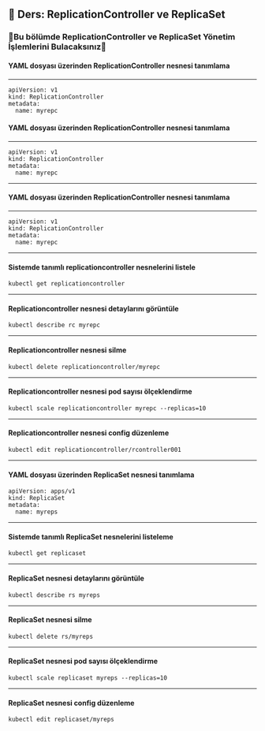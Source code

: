 ## 🧑 Ders: ReplicationController ve ReplicaSet

### 📗Bu bölümde ReplicationController ve ReplicaSet Yönetim İşlemlerini Bulacaksınız📗


#### YAML dosyası üzerinden ReplicationController nesnesi tanımlama
***
```
apiVersion: v1
kind: ReplicationController
metadata:
  name: myrepc
```

#### YAML dosyası üzerinden ReplicationController nesnesi tanımlama
***
```
apiVersion: v1
kind: ReplicationController
metadata:
  name: myrepc
```
***
#### YAML dosyası üzerinden ReplicationController nesnesi tanımlama
***
```
apiVersion: v1
kind: ReplicationController
metadata:
  name: myrepc
```
***
#### Sistemde tanımlı replicationcontroller nesnelerini listele
```
kubectl get replicationcontroller
```
***
#### Replicationcontroller nesnesi detaylarını görüntüle
```
kubectl describe rc myrepc
```
***
#### Replicationcontroller nesnesi silme
```
kubectl delete replicationcontroller/myrepc
```
***
#### Replicationcontroller nesnesi pod sayısı ölçeklendirme
```
kubectl scale replicationcontroller myrepc --replicas=10
```
***
#### Replicationcontroller nesnesi config düzenleme
```
kubectl edit replicationcontroller/rcontroller001
```
***
#### YAML dosyası üzerinden ReplicaSet nesnesi tanımlama
```
apiVersion: apps/v1
kind: ReplicaSet
metadata:
  name: myreps
```
***
#### Sistemde tanımlı ReplicaSet nesnelerini listeleme
```
kubectl get replicaset
```
***
#### ReplicaSet nesnesi detaylarını görüntüle
```
kubectl describe rs myreps
```
***
#### ReplicaSet nesnesi silme
```
kubectl delete rs/myreps
```
***
#### ReplicaSet nesnesi pod sayısı ölçeklendirme
```
kubectl scale replicaset myreps --replicas=10
```
***
#### ReplicaSet nesnesi config düzenleme
```
kubectl edit replicaset/myreps
```
